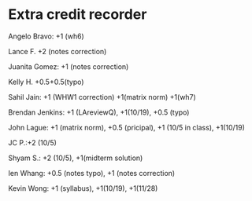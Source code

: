 #  Extra credit recorder

Angelo Bravo: +1 (wh6)

Lance F. +2 (notes correction)

Juanita Gomez: +1 (notes correction)

Kelly H. +0.5+0.5(typo)

Sahil Jain: +1 (WHW1 correction) +1(matrix norm) +1(wh7)

Brendan Jenkins: +1 (LAreviewQ), +1(10/19), +0.5 (typo)

John Lague: +1 (matrix norm), +0.5 (pricipal), +1 (10/5 in class), +1(10/19)

JC P.:+2 (10/5)

Shyam S.: +2 (10/5), +1(midterm solution)

Ien Whang: +0.5 (notes typo), +1 (notes correction)

Kevin Wong: +1 (syllabus), +1(10/19), +1(11/28)
